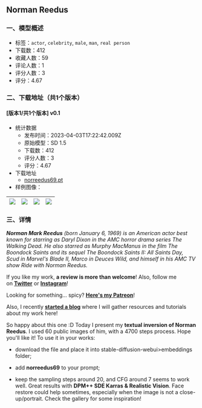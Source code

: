 ## Norman Reedus
### 一、模型概述

- 标签：`actor`, `celebrity`, `male`, `man`, `real person`
- 下载数：412
- 收藏人数：59
- 评论人数：1
- 评分人数：3
- 评分：4.67

### 二、下载地址（共1个版本）

#### [版本1/共1个版本] v0.1

- 统计数据
  - 发布时间：2023-04-03T17:22:42.009Z
  - 原始模型：SD 1.5
  - 下载数：412
  - 评分人数：3
  - 评分：4.67
- 下载地址
  - [norreedus69.pt](https://civitai.com/api/download/models/27257)
- 样例图像：

| <img src="https://image.civitai.com/xG1nkqKTMzGDvpLrqFT7WA/78bea02a-bbb2-47d8-bfe8-8de76dc7cd00/width=450/300039.jpeg" /> | <img src="https://image.civitai.com/xG1nkqKTMzGDvpLrqFT7WA/2c620c35-b19a-4ca8-214d-c7c155caa100/width=450/300042.jpeg" /> | <img src="https://image.civitai.com/xG1nkqKTMzGDvpLrqFT7WA/725b3b57-bb76-45da-63d7-a6b614b52d00/width=450/300041.jpeg" /> | <img src="https://image.civitai.com/xG1nkqKTMzGDvpLrqFT7WA/ff98f852-9cb9-4df3-bae6-644cff1bdc00/width=450/300040.jpeg" /> |
| ---- | ---- | ---- | ---- |


### 三、详情
<p><strong><em>Norman Mark Reedus</em></strong><em> (born January 6, 1969) is an American actor best known for starring as Daryl Dixon in the AMC horror drama series The Walking Dead. He also starred as Murphy MacManus in the film The Boondock Saints and its sequel The Boondock Saints II: All Saints Day, Scud in Marvel's Blade II, Marco in Deuces Wild, and himself in his AMC TV show Ride with Norman Reedus.</em></p><p>If you like my work, <strong>a review is more than welcome</strong>! Also, follow me on <a target="_blank" rel="ugc" href="https://twitter.com/itsoccidental"><strong>Twitter</strong></a> or <a target="_blank" rel="ugc" href="https://www.instagram.com/itsoccidental/"><strong>Instagram</strong></a>!</p><p>Looking for something... spicy? <a target="_blank" rel="ugc" href="https://patreon.com/Occidental"><strong>Here's my Patreon</strong></a>!</p><p>Also, I recently <a target="_blank" rel="ugc" href="https://occidental.ai/"><strong>started a blog</strong></a><strong> </strong>where I will gather resources and tutorials about my work here!</p><p>So happy about this one :D Today I present my <strong>textual inversion of Norman Reedus</strong>. I used 60 public images of him, with a 4700 steps process. Hope you'll like it! To use it in your works:</p><ul><li><p>download the file and place it into stable-diffusion-webui&gt;embeddings folder;</p></li><li><p>add <strong>norreedus69</strong> to your prompt;</p></li><li><p>keep the sampling steps around 20, and CFG around 7 seems to work well. Great results with <strong>DPM++ SDE Karras &amp; Realistic Vision</strong>. Face restore could help sometimes, especially when the image is not a close-up/portrait. Check the gallery for some inspiration!</p></li></ul>